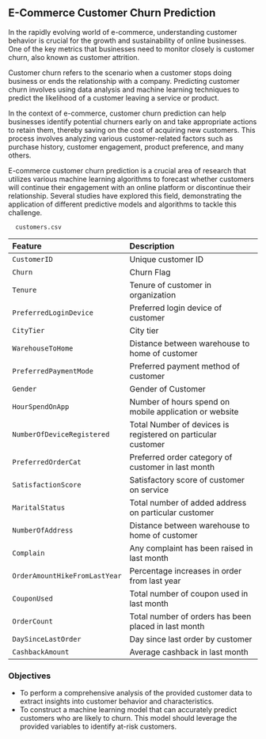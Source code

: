 ## E-Commerce Customer Churn Prediction

In the rapidly evolving world of e-commerce, understanding customer behavior is crucial for the growth and sustainability of online businesses. One of the key metrics that businesses need to monitor closely is customer churn, also known as customer attrition.

Customer churn refers to the scenario when a customer stops doing business or ends the relationship with a company. Predicting customer churn involves using data analysis and machine learning techniques to predict the likelihood of a customer leaving a service or product.

In the context of e-commerce, customer churn prediction can help businesses identify potential churners early on and take appropriate actions to retain them, thereby saving on the cost of acquiring new customers. This process involves analyzing various customer-related factors such as purchase history, customer engagement, product preference, and many others.

E-commerce customer churn prediction is a crucial area of research that utilizes various machine learning algorithms to forecast whether customers will continue their engagement with an online platform or discontinue their relationship. Several studies have explored this field, demonstrating the application of different predictive models and algorithms to tackle this challenge.

```
  customers.csv
```

| Feature     | Description                     |
| :---------- | :------------------------------ |
| `CustomerID`| Unique customer ID      |
| `Churn` | Churn Flag    |
| `Tenure`| Tenure of customer in organization      |
| `PreferredLoginDevice`| Preferred login device of customer      |
| `CityTier`| City tier     |
| `WarehouseToHome` | Distance between warehouse to home of customer   |
| `PreferredPaymentMode`| Preferred payment method of customer    |
| `Gender`| Gender of Customer      |
| `HourSpendOnApp`| Number of hours spend on mobile application or website      |
| `NumberOfDeviceRegistered` | Total Number of devices is registered on particular customer    |
| `PreferredOrderCat`| Preferred order category of customer in last month      |
| `SatisfactionScore`| Satisfactory score of customer on service      |
| `MaritalStatus`| Total number of added address on particular customer    |
| `NumberOfAddress` | Distance between warehouse to home of customer   |
| `Complain`| Any complaint has been raised in last month    |
| `OrderAmountHikeFromLastYear`| Percentage increases in order from last year      |
| `CouponUsed`| Total number of coupon used in last month    |
| `OrderCount` | Total number of orders has been placed in last month   |
| `DaySinceLastOrder`| Day since last order by customer    |
| `CashbackAmount`| Average cashback in last month      |

### Objectives
- To perform a comprehensive analysis of the provided customer data to extract insights into customer behavior and characteristics.
- To construct a machine learning model that can accurately predict customers who are likely to churn. This model should leverage the provided variables to identify at-risk customers.
